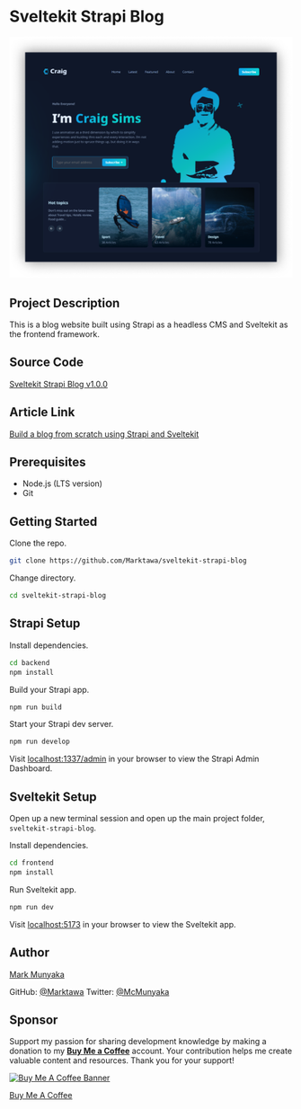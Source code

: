 # Sveltekit Strapi Blog

![Project Cover Image](cover.png)

## Project Description

This is a blog website built using Strapi as a headless CMS and Sveltekit as the frontend framework.

<!-- ## Live Demo -->

## Source Code
[Sveltekit Strapi Blog v1.0.0](https://github.com/Marktawa/sveltekit-strapi-blog/releases/tag/v1.0.0)

## Article Link

[Build a blog from scratch using Strapi and Sveltekit](https://github.com/Marktawa/sveltekit-strapi-blog-article)
 
## Prerequisites

- Node.js (LTS version)
- Git

## Getting Started

Clone the repo.
```bash
git clone https://github.com/Marktawa/sveltekit-strapi-blog
```
Change directory.
```bash
cd sveltekit-strapi-blog
```

## Strapi Setup

Install dependencies.
```bash
cd backend
npm install
```

Build your Strapi app.
```bash
npm run build
```

Start your Strapi dev server.
```bash
npm run develop
```

Visit [localhost:1337/admin](http://localhost:1337/admin) in your browser to view the Strapi Admin Dashboard.

## Sveltekit Setup

Open up a new terminal session and open up the main project folder, `sveltekit-strapi-blog`. 

Install dependencies.
```bash
cd frontend
npm install
```

Run Sveltekit app.
```bash
npm run dev
```

Visit [localhost:5173](http://localhost:5173) in your browser to view the Sveltekit app.

## Author

[Mark Munyaka](https://markmunyaka.com)

GitHub: [@Marktawa](https://github.com/Marktawa)
Twitter: [@McMunyaka](https://twitter.com/McMunyaka)

## Sponsor

Support my passion for sharing development knowledge by making a donation to my [**Buy Me a Coffee**](https://www.buymeacoffee.com/markmunyaka) account. Your contribution helps me create valuable content and resources. Thank you for your support!

[![Buy Me A Coffee Banner](https://res.cloudinary.com/craigsims808/image/upload/v1708089939/articles/test/buymeacoffee_lqmwjn.png)](https://www.buymeacoffee.com/markmunyaka)

[Buy Me A Coffee](https://www.buymeacoffee.com/markmunyaka)
